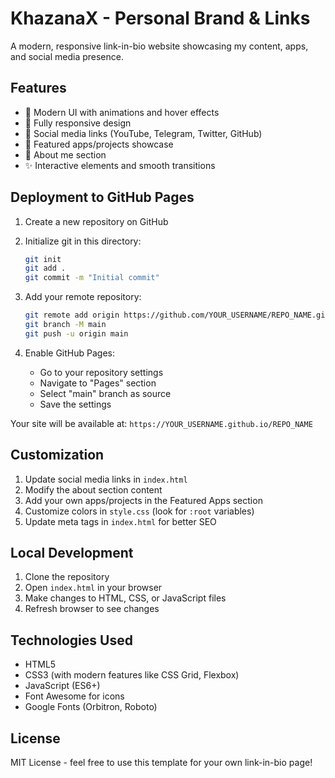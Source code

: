# KhazanaX - Personal Brand & Links

A modern, responsive link-in-bio website showcasing my content, apps, and social media presence.

## Features

- 🎨 Modern UI with animations and hover effects
- 📱 Fully responsive design
- 🔗 Social media links (YouTube, Telegram, Twitter, GitHub)
- 💼 Featured apps/projects showcase
- 👤 About me section
- ✨ Interactive elements and smooth transitions

## Deployment to GitHub Pages

1. Create a new repository on GitHub
2. Initialize git in this directory:
   ```bash
   git init
   git add .
   git commit -m "Initial commit"
   ```

3. Add your remote repository:
   ```bash
   git remote add origin https://github.com/YOUR_USERNAME/REPO_NAME.git
   git branch -M main
   git push -u origin main
   ```

4. Enable GitHub Pages:
   - Go to your repository settings
   - Navigate to "Pages" section
   - Select "main" branch as source
   - Save the settings

Your site will be available at: `https://YOUR_USERNAME.github.io/REPO_NAME`

## Customization

1. Update social media links in `index.html`
2. Modify the about section content
3. Add your own apps/projects in the Featured Apps section
4. Customize colors in `style.css` (look for `:root` variables)
5. Update meta tags in `index.html` for better SEO

## Local Development

1. Clone the repository
2. Open `index.html` in your browser
3. Make changes to HTML, CSS, or JavaScript files
4. Refresh browser to see changes

## Technologies Used

- HTML5
- CSS3 (with modern features like CSS Grid, Flexbox)
- JavaScript (ES6+)
- Font Awesome for icons
- Google Fonts (Orbitron, Roboto)

## License

MIT License - feel free to use this template for your own link-in-bio page!